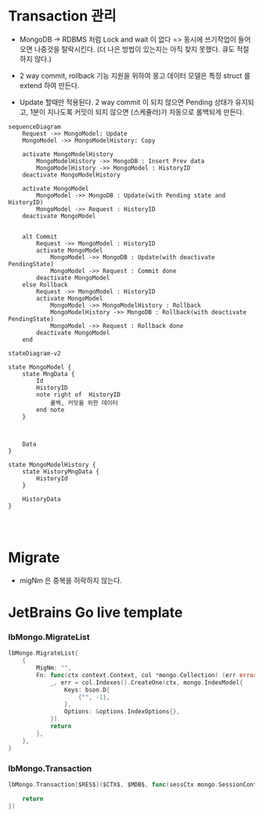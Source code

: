 # Transaction 관리
* MongoDB -> RDBMS 처럼 Lock and wait 이 없다 => 동시에 쓰기작업이 들어오면 나중것을 탈락시킨다. (더 나은 방법이 있는지는 아직 찾지 못했다. 큐도 적절하지 않다.)
* 2 way commit, rollback 기능 지원을 위하여 몽고 데이터 모델은 특정 struct 를  extend 하여 만든다.

* Update 할때만 적용된다. 2 way commit 이 되지 않으면 Pending 상태가 유지되고, 1분이 지나도록 커밋이 되지 않으면 (스케쥴러)가 자동으로 롤백되게 만든다.
~~~mermaid
sequenceDiagram
    Request ->> MongoModel: Update 
    MongoModel ->> MongoModelHistory: Copy
   
    activate MongoModelHistory
        MongoModelHistory ->> MongoDB : Insert Prev data
        MongoModelHistory ->> MongoModel : HistoryID
    deactivate MongoModelHistory
    
    activate MongoModel
        MongoModel ->> MongoDB : Update(with Pending state and HistoryID)
        MongoModel ->> Request : HistoryID 
    deactivate MongoModel
    
    
    alt Commit
        Request ->> MongoModel : HistoryID
        activate MongoModel
            MongoModel ->> MongoDB : Update(with deactivate PendingState)
            MongoModel ->> Request : Commit done
        deactivate MongoModel
    else Rollback
        Request ->> MongoModel : HistoryID
        activate MongoModel
            MongoModel ->> MongoModelHistory : Rollback
            MongoModelHistory ->> MongoDB : Rollback(with deactivate PendingState)
            MongoModel ->> Request : Rollback done
        deactivate MongoModel
    end
~~~

~~~mermaid
stateDiagram-v2

state MongoModel {
    state MngData {
        Id
        HistoryID
        note right of  HistoryID
            롤백, 커밋을 위한 데이터
        end note
    }
    

    
    Data
}

state MongoModelHistory {
    state HistoryMngData {
        HistoryId
    }
    
    HistoryData
}




~~~

# Migrate
* migNm 은 중복을 허락하지 않는다.


# JetBrains Go live template
### lbMongo.MigrateList
~~~go 
lbMongo.MigrateList{
    {
        MigNm: "",
        Fn: func(ctx context.Context, col *mongo.Collection) (err error) {
            _, err = col.Indexes().CreateOne(ctx, mongo.IndexModel{
                Keys: bson.D{
                    {"", -1},
                },
                Options: &options.IndexOptions{},
            })
            return
        },
    },
}

~~~

### lbMongo.Transaction
~~~go
lbMongo.Transaction[$RES$]($CTX$, $MDB$, func(sessCtx mongo.SessionContext, sessDB *mongo.Database) (res $RES$, err error) {

	return
})
~~~